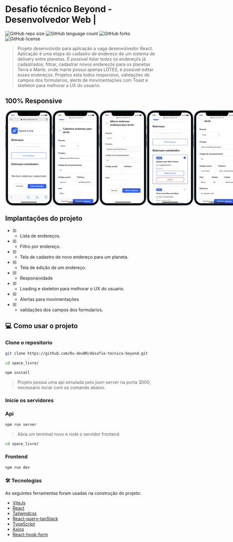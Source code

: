 # Desafio técnico Beyond - Desenvolvedor Web |


![GitHub repo size](https://img.shields.io/github/repo-size/Du-devBR/desafio-tecnico-beyond)
![GitHub language count](https://img.shields.io/github/languages/count/Du-devBR/desafio-tecnico-beyond)
![GitHub forks](https://img.shields.io/github/forks/Du-devBR/desafio-tecnico-beyond)
![GitHub license](https://img.shields.io/github/license/Du-devBR/desafio-tecnico-beyond)

> Projeto desenvolvido para aplicação a vaga desenvolvedor React. Aplicação é uma etapa do cadastro de endereço de um sistema de delivery entre planetas. É possivel listar todos os endereçõs já cadastrados, filtrar, cadastrar novos endereçõs para os planetas Terra e Marte, onde marte possui apenas LOTES, é possivel editar esses endereços.
> Projetos esta todos responsivo, validações de campos dos formularios, alerts de movimentações com Toast e skeleton para melhorar a UX do usuario.

## 100% Responsive

<div
  style="width:100%; display:flex; gap:16px, flex-wrap: wrap"
>
<img src="./src/assets//screenshot//screen1.png" width="30%">
<img src="./src/assets//screenshot//screen5.png" width="30%">
<img src="./src/assets//screenshot//screen2.png" width="30%">
<img src="./src/assets//screenshot//screen3.png" width="30%">
<img src="./src/assets//screenshot//screen4.png" width="30%">
</div>


## Implantações do projeto

- [x] - Lista de endereços.
- [x] - Filtro por endereço.
- [x] - Tela de cadastro de novo endereço para um planeta.
- [x] - Tela de edição de um endereço.
- [x] - Responsividade
- [x] - Loading e skeleton para melhorar o UX do usuario.
- [x] - Alertas para movimentações
- [x] - validações dos campos dos formularios.


## 💻 Como usar o projeto

<h3>Clone o repositorio</h3>

```bash
git clone https://github.com/Du-devBR/desafio-tecnico-beyond.git
```

```bash
cd space_livre/
```

```bash
npm install
```
> Projeto possui uma api simulada pelo json-server na porta 3000, necessario inciar com os comando abaixo.

<h3>Inicie os servidores</h3>

### Api
```bash
npm run server
```
> Abra um terminal novo e rode o servidor frontend

```bash
cd space_livre/
```

### Frontend
```bash
npm run dev
```

### 🛠 Tecnologias

As seguintes ferramentas foram usadas na construção do projeto:

- [ViteJs](https://vitejs.dev/)
- [React](https://pt-br.reactjs.org/)
- [Tailwindcss](https://tailwindcss.com/)
- [React-query-tanStack](https://tanstack.com/)
- [TypeScript](https://www.typescriptlang.org/)
- [Axios](https://axios-http.com/ptbr/docs/intro)
- [React-hook-form](https://react-hook-form.com/)
